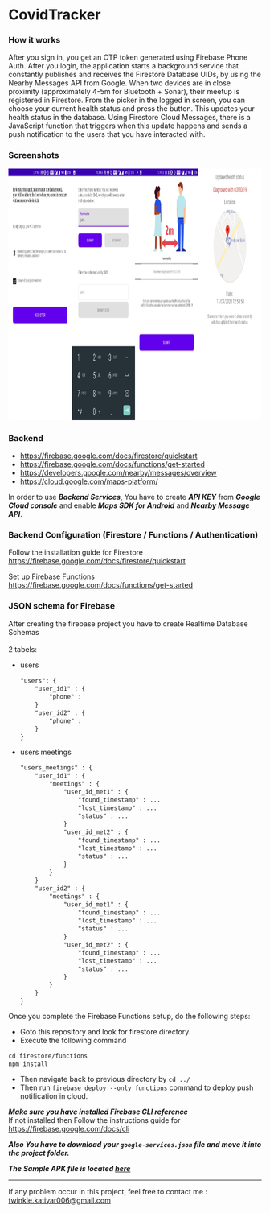# CovidTracker

### How it works
After you sign in, you get an OTP token generated using Firebase Phone Auth. After you login, the application starts a background service that constantly publishes and receives the Firestore Database UIDs, by using the Nearby Messages API from Google. When two devices are in close proximity (approximately 4-5m for Bluetooth + Sonar), their meetup is registered in Firestore.
From the picker in the logged in screen, you can choose your current health status and press the button. This updates your health status in the database. Using Firestore Cloud Messages, there is a JavaScript function that triggers when this update happens and sends a push notification to the users that you have interacted with.

### Screenshots
<img src="/Screenshots/screenshot.jpg" height=500 width=100%>

### Backend
- https://firebase.google.com/docs/firestore/quickstart
- https://firebase.google.com/docs/functions/get-started
- https://developers.google.com/nearby/messages/overview
- https://cloud.google.com/maps-platform/

In order to use ***Backend Services***, You have to create ***API KEY*** from ***Google Cloud console*** and enable ***Maps SDK for Android*** and ***Nearby Message API***. 

### Backend Configuration (Firestore / Functions / Authentication)
Follow the installation guide for Firestore \
https://firebase.google.com/docs/firestore/quickstart

Set up Firebase Functions \
https://firebase.google.com/docs/functions/get-started 


### JSON schema for Firebase
After creating the firebase project you have to create Realtime Database Schemas \
\
2 tabels:
- users
    ```
    "users": {
        "user_id1" : {
            "phone" :
        }
        "user_id2" : {
            "phone" :
        }
    }
    ```

- users meetings
    ```
    "users_meetings" : {
        "user_id1" : {
            "meetings" : {
                "user_id_met1" : {
                    "found_timestamp" : ...
                    "lost_timestamp" : ...
                    "status" : ...
                }
                "user_id_met2" : {
                    "found_timestamp" : ...
                    "lost_timestamp" : ...
                    "status" : ...
                }
            }
        }
        "user_id2" : {
            "meetings" : {
                "user_id_met1" : {
                    "found_timestamp" : ...
                    "lost_timestamp" : ...
                    "status" : ...
                }
                "user_id_met2" : {
                    "found_timestamp" : ...
                    "lost_timestamp" : ...
                    "status" : ...
                }
            }
        }
    }
    ```

Once you complete the Firebase Functions setup, do the following steps:
- Goto this repository and look for firestore directory.
- Execute the following command
```
cd firestore/functions
npm install
```
- Then navigate back to previous directory by  ``` cd ../ ```
- Then run ``` firebase deploy --only functions ``` command to deploy push notification in cloud.

***Make sure you have installed Firebase CLI reference***\
If not installed then Follow the instructions guide for \
https://firebase.google.com/docs/cli

***Also You have to download your ```google-services.json``` file and move it into the project folder.***

***The Sample APK file is located [here](https://github.com/twinkle-katiyar/CovidTracker/blob/master/debug/app-debug.apk)***

---

If any problem occur in this project, feel free to contact me : <twinkle.katiyar006@gmail.com>


